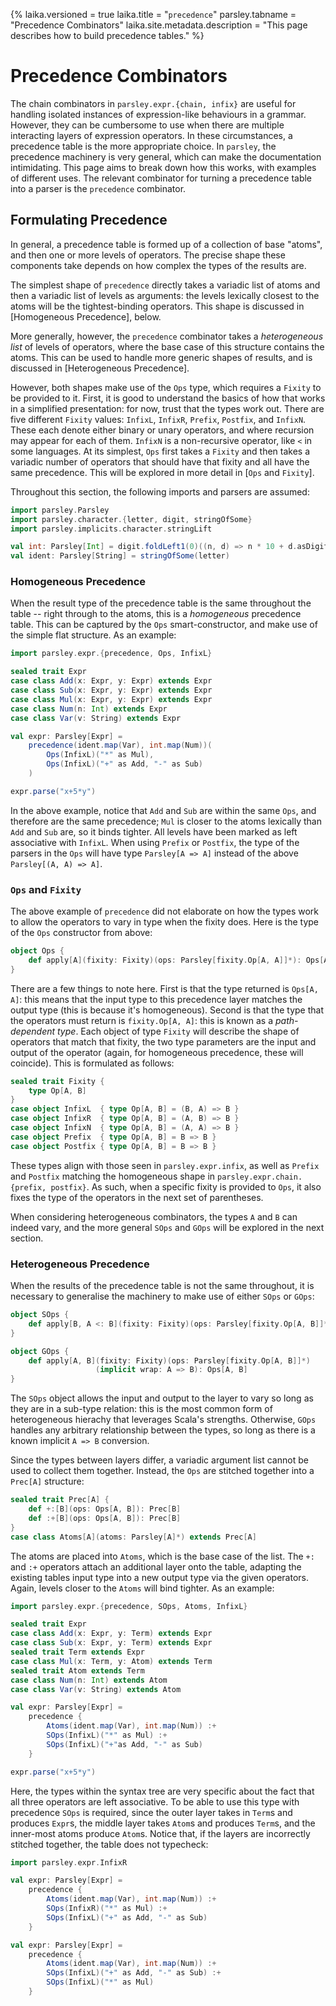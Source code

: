 {%
laika.versioned = true
laika.title = "`precedence`"
parsley.tabname = "Precedence Combinators"
laika.site.metadata.description = "This page describes how to build precedence tables."
%}

# Precedence Combinators
The chain combinators in `parsley.expr.{chain, infix}` are useful
for handling isolated instances of expression-like behaviours in
a grammar. However, they can be cumbersome to use when there are
multiple interacting layers of expression operators. In these
circumstances, a precedence table is the more appropriate
choice. In `parsley`, the precedence machinery is very general, which can make the documentation intimidating. This page aims to break down how this works, with examples of different uses.
The relevant combinator for turning a precedence table into a
parser is the `precedence` combinator.

## Formulating Precedence
In general, a precedence table is formed up of a collection of
base "atoms", and then one or more levels of operators. The
precise shape these components take depends on how complex the
types of the results are.

The simplest shape of `precedence`
directly takes a variadic list of atoms and then a variadic list
of levels as arguments: the levels lexically closest to the atoms
will be the tightest-binding operators. This shape is discussed
in [Homogeneous Precedence], below.

More generally, however, the `precedence` combinator takes a
*heterogeneous list* of levels of operators, where the base
case of this structure contains the atoms. This can be used
to handle more generic shapes of results, and is discussed
in [Heterogeneous Precedence].

However, both shapes make use of the `Ops` type, which requires
a `Fixity` to be provided to it. First, it is good to understand
the basics of how that works in a simplified presentation: for
now, trust that the types work out. There are five different
`Fixity` values: `InfixL`, `InfixR`, `Prefix`, `Postfix`, and
`InfixN`. These each denote either binary or unary operators,
and where recursion may appear for each of them. `InfixN` is a
non-recursive operator, like `<` in some languages. At its
simplest, `Ops` first takes a `Fixity` and then takes a variadic
number of operators that should have that fixity and all have
the same precedence. This will be explored in more detail in
[`Ops` and `Fixity`].

Throughout this section, the following imports and parsers
are assumed:

```scala mdoc:silent
import parsley.Parsley
import parsley.character.{letter, digit, stringOfSome}
import parsley.implicits.character.stringLift

val int: Parsley[Int] = digit.foldLeft1(0)((n, d) => n * 10 + d.asDigit)
val ident: Parsley[String] = stringOfSome(letter)
```

### Homogeneous Precedence
When the result type of the precedence table is the same throughout the table -- right through to the atoms, this is
a *homogeneous* precedence table. This can be captured by the
`Ops` smart-constructor, and make use of the simple flat
structure. As an example:

```scala mdoc:to-string:nest
import parsley.expr.{precedence, Ops, InfixL}

sealed trait Expr
case class Add(x: Expr, y: Expr) extends Expr
case class Sub(x: Expr, y: Expr) extends Expr
case class Mul(x: Expr, y: Expr) extends Expr
case class Num(n: Int) extends Expr
case class Var(v: String) extends Expr

val expr: Parsley[Expr] =
    precedence(ident.map(Var), int.map(Num))(
        Ops(InfixL)("*" as Mul),
        Ops(InfixL)("+" as Add, "-" as Sub)
    )

expr.parse("x+5*y")
```

In the above example, notice that `Add` and `Sub` are within the
same `Ops`, and therefore are the same precedence; `Mul` is closer to the atoms lexically than `Add` and `Sub` are, so it binds tighter. All levels have been marked as left associative with `InfixL`. When using `Prefix` or `Postfix`, the type of the
parsers in the `Ops` will have type `Parsley[A => A]` instead
of the above `Parsley[(A, A) => A]`.

### `Ops` and `Fixity`
The above example of `precedence` did not elaborate on how the types work to allow the operators to vary in type when the fixity
does. Here is the type of the `Ops` constructor from above:

```scala
object Ops {
    def apply[A](fixity: Fixity)(ops: Parsley[fixity.Op[A, A]]*): Ops[A, A]
}
```

There are a few things to note here. First is that the type
returned is `Ops[A, A]`: this means that the input type to this
precedence layer matches the output type (this is because it's
homogeneous). Second is that the type that the operators must
return is `fixity.Op[A, A]`: this is known as a *path-dependent type*. Each object of type `Fixity` will describe the shape of
operators that match that fixity, the two type parameters are
the input and output of the operator (again, for homogeneous precedence, these will coincide). This is formulated as follows:

```scala
sealed trait Fixity {
    type Op[A, B]
}
case object InfixL  { type Op[A, B] = (B, A) => B }
case object InfixR  { type Op[A, B] = (A, B) => B }
case object InfixN  { type Op[A, B] = (A, A) => B }
case object Prefix  { type Op[A, B] = B => B }
case object Postfix { type Op[A, B] = B => B }
```

These types align with those seen in `parsley.expr.infix`, as
well as `Prefix` and `Postfix` matching the homogeneous shape in
`parsley.expr.chain.{prefix, postfix}`. As such, when a specific
fixity is provided to `Ops`, it also fixes the type of the
operators in the next set of parentheses.

When considering heterogeneous combinators, the types `A` and
`B` can indeed vary, and the more general `SOps` and `GOps` will
be explored in the next section.

### Heterogeneous Precedence
When the results of the precedence table is not the same throughout, it is necessary to generalise the machinery to
make use of either `SOps` or `GOps`:

```scala
object SOps {
    def apply[B, A <: B](fixity: Fixity)(ops: Parsley[fixity.Op[A, B]]*): Ops[A, B]
}

object GOps {
    def apply[A, B](fixity: Fixity)(ops: Parsley[fixity.Op[A, B]]*)
                   (implicit wrap: A => B): Ops[A, B]
}
```

The `SOps` object allows the input and output to the layer to vary so long as they are in a sub-type relation: this is the most common form of heterogeneous hierachy that leverages Scala's strengths. Otherwise, `GOps` handles any arbitrary relationship between the types, so long as there is a known implicit `A => B` conversion.

Since the types between layers differ, a variadic argument list cannot be used to collect them together. Instead, the `Ops` are
stitched together into a `Prec[A]` structure:

```scala
sealed trait Prec[A] {
    def +:[B](ops: Ops[A, B]): Prec[B]
    def :+[B](ops: Ops[A, B]): Prec[B]
}
case class Atoms[A](atoms: Parsley[A]*) extends Prec[A]
```

The atoms are placed into `Atoms`, which is the base case of the
list. The `+:` and `:+` operators attach an additional layer
onto the table, adapting the existing tables input type into a
new output type via the given operators. Again, levels closer
to the `Atoms` will bind tighter. As an example:

```scala mdoc:to-string:nest
import parsley.expr.{precedence, SOps, Atoms, InfixL}

sealed trait Expr
case class Add(x: Expr, y: Term) extends Expr
case class Sub(x: Expr, y: Term) extends Expr
sealed trait Term extends Expr
case class Mul(x: Term, y: Atom) extends Term
sealed trait Atom extends Term
case class Num(n: Int) extends Atom
case class Var(v: String) extends Atom

val expr: Parsley[Expr] =
    precedence {
        Atoms(ident.map(Var), int.map(Num)) :+
        SOps(InfixL)("*" as Mul) :+
        SOps(InfixL)("+"as Add, "-" as Sub)
    }

expr.parse("x+5*y")
```

Here, the types within the syntax tree are very specific about
the fact that all three operators are left associative. To be
able to use this type with precedence `SOps` is required, since
the outer layer takes in `Term`s and produces `Expr`s, the
middle layer takes `Atom`s and produces `Term`s, and the
inner-most atoms produce `Atom`s. Notice that, if the layers
are incorrectly stitched together, the table does not typecheck:

```scala mdoc:fail:nest
import parsley.expr.InfixR

val expr: Parsley[Expr] =
    precedence {
        Atoms(ident.map(Var), int.map(Num)) :+
        SOps(InfixR)("*" as Mul) :+
        SOps(InfixL)("+" as Add, "-" as Sub)
    }
```
```scala mdoc:fail:nest
val expr: Parsley[Expr] =
    precedence {
        Atoms(ident.map(Var), int.map(Num)) :+
        SOps(InfixL)("+" as Add, "-" as Sub) :+
        SOps(InfixL)("*" as Mul)
    }
```
